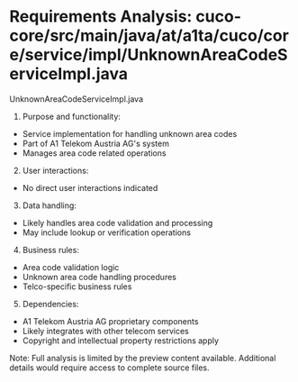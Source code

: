 # Requirements Analysis: cuco-core/src/main/java/at/a1ta/cuco/core/service/impl/UnknownAreaCodeServiceImpl.java

UnknownAreaCodeServiceImpl.java
1. Purpose and functionality:
- Service implementation for handling unknown area codes
- Part of A1 Telekom Austria AG's system
- Manages area code related operations

2. User interactions:
- No direct user interactions indicated

3. Data handling:
- Likely handles area code validation and processing
- May include lookup or verification operations

4. Business rules:
- Area code validation logic
- Unknown area code handling procedures
- Telco-specific business rules

5. Dependencies:
- A1 Telekom Austria AG proprietary components
- Likely integrates with other telecom services
- Copyright and intellectual property restrictions apply

Note: Full analysis is limited by the preview content available. Additional details would require access to complete source files.
